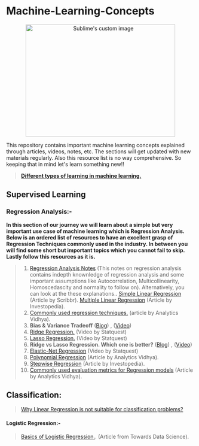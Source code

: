 # Machine-Learning-Concepts

<p align="center">
  <img src="https://user-images.githubusercontent.com/78068342/131361643-b960bfe1-6a1c-44b0-8fdb-f93c5c83b947.jpg" alt="Sublime's custom image"/ width = "400" height = "300">
</p>

This repository contains important machine learning concepts explained through articles, videos, notes, etc. The sections will get updated with new materials regularly. Also this resource list is no way comprehensive. So keeping that in mind let's learn something new!! 

> **[Different types of learning in machine learning.](https://machinelearningmastery.com/types-of-learning-in-machine-learning/)**

## **Supervised Learning**

### **Regression Analysis:-**

**In this section of our journey we will learn about a simple but very important use case of machine learning which is Regression Analysis. Below is an ordered list of resources to have an excellent grasp of Regression Techniques commonly used in the industry. In between you will find some short but important topics which you cannot fail to skip. Lastly follow this resources as it is.**

>   1. [Regression Analysis Notes](https://drive.google.com/file/d/1iFfc0MkECHluD6whkY8HZdtWLqNk0hVY/view?usp=sharing) (This notes on regression analysis contains indepth knownledge of regression analysis and some important assumptions like Autocorrelation, Multicollinearity, Homoscedascity and normality to follow on).
>   Alternatively, you can look at the these explanations..
>    [Simple Linear Regression](https://www.scribbr.com/statistics/simple-linear-regression/) (Article by Scribbr).
>    [Multiple Linear Regression](https://www.investopedia.com/terms/m/mlr.asp) (Article by Investopedia).
>   2. [Commonly used regression techniques.](https://www.analyticsvidhya.com/blog/2015/08/comprehensive-guide-regression/#) (article by Analytics Vidhya).
>   3. **Bias & Variance Tradeoff**  ([Blog](https://www.analyticsvidhya.com/blog/2020/08/bias-and-variance-tradeoff-machine-learning/)) , ([Video](https://www.youtube.com/watch?v=EuBBz3bI-aA))
>   4. [Ridge Regression.](https://www.youtube.com/watch?v=Q81RR3yKn30) (Video by Statquest)
>   5. [Lasso Regression.](https://www.youtube.com/watch?v=NGf0voTMlcs&t=1s) (Video by Statquest)
>   6. **Ridge vs Lasso Regression. Which one is better?** ([Blog](https://favtutor.com/blogs/ridge-and-lasso-regression)) , ([Video](https://www.youtube.com/watch?v=Xm2C_gTAl8c&t=36s))
>   7. [Elastic-Net Regression](https://www.youtube.com/watch?v=1dKRdX9bfIo) (Video by Statquest)
>   8. [Polynomial Regression](https://www.analyticsvidhya.com/blog/2020/03/polynomial-regression-python/) (Article by Analytics Vidhya).
>   9. [Stepwise Regression](https://www.investopedia.com/terms/s/stepwise-regression.asp) (Article by Investopedia).
>  10. [Commonly used evaluation metrics for Regression models](https://www.analyticsvidhya.com/blog/2021/05/know-the-best-evaluation-metrics-for-your-regression-model/) (Article by Analytics Vidhya).

## Classification:

> [Why Linear Regression is not suitable for classification problems?](https://towardsdatascience.com/why-linear-regression-is-not-suitable-for-binary-classification-c64457be8e28)

#### Logistic Regression:-

> [Basics of Logistic Regression.](https://towardsdatascience.com/understanding-logistic-regression-9b02c2aec102). (Article from Towards Data Science).

